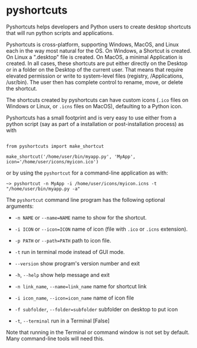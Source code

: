 # pyshortcuts

Pyshortcuts helps developers and Python users to create desktop shortcuts
that will run python scripts and applications.

Pyshortcuts is cross-platform, supporting Windows, MacOS, and Linux each in
the way most natural for the OS.  On Windows, a Shortcut is created.  On
Linux a ".desktop" file is created.  On MacOS, a minimal Application is
created.  In all cases, these shortcuts are put either directly on the
Desktop or in a folder on the Desktop of the current user.  That means that
require elevated permission or write to system-level files (registry,
/Applications, /usr/bin).  The user then has complete control to rename,
move, or delete the shortcut.

The shortcuts created by pyshortcuts can have custom icons (`.ico` files on
Windows or Linux, or `.icns` files on MacOS), defaulting to a Python icon.

Pyshortcuts has a small footprint and is very easy to use either from a
python script (say as part of a installation or post-installation process)
as with

```

from pyshortcuts import make_shortcut

make_shortcut('/home/user/bin/myapp.py', 'MyApp', icon='/home/user/icons/myicon.ico')

```

or by using  the `pyshortcut` for a command-line application as with:


```
~> pyshortcut -n MyApp -i /home/user/icons/myicon.icns -t "/home/user/bin/myapp.py -a"

```

The `pyshortcut` command line program has the following optional arguments:


  *  `-n NAME` or `--name=NAME` name to show for the shortcut.
  *  `-i ICON` or `--icon=ICON` name of icon  (file with `.ico` or `.icns`  extension).
  *  `-p PATH` or `--path=PATH` path to icon file.
  *  `-t`            run in terminal mode instead of GUI mode.

  * `--version`           show program's version number and exit
  * `-h`, `--help`        show help message and exit
  * `-n link_name`, `--name=link_name`  name for shortcut link
  * `-i icon_name`, `--icon=icon_name`  name of icon file
  * `-f subfolder`, `--folder=subfolder` subfolder on desktop to put icon
  * `-t`, `--terminal`   run in a Terminal [False]


Note that running in the Terminal or command window is not set by default.
Many command-line tools will need this.
